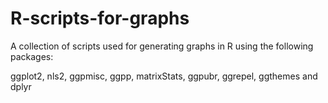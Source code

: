 # R-scripts-for-graphs
A collection of scripts used for generating graphs in R using the following packages:

ggplot2, nls2, ggpmisc, ggpp, matrixStats, ggpubr, ggrepel, ggthemes and dplyr 
